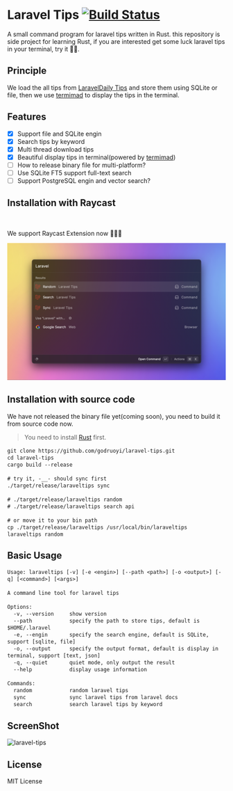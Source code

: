 # Laravel Tips [![Build Status]][actions]

[Build Status]: https://img.shields.io/github/actions/workflow/status/godruoyi/laravel-tips/ci.yml?branch=master

[actions]: https://github.com/godruoyi/laravel-tips/actions?query=branch%3Amaster

A small command program for laravel tips written in Rust. this repository is side project for learning Rust, if you are
interested get some luck laravel tips in your terminal, try it 🍡🦤.

## Principle

We load the all tips from [LaravelDaily Tips](https://github.com/LaravelDaily/laravel-tips) and store them using SQLite
or
file, then we use [termimad](https://github.com/Canop/termimad) to display the tips in the terminal.

## Features

- [x] Support file and SQLite engin
- [x] Search tips by keyword
- [x] Multi thread download tips
- [x] Beautiful display tips in terminal(powered by [termimad](https://github.com/Canop/termimad))
- [ ] How to release binary file for multi-platform?
- [ ] Use SQLite FT5 support full-text search
- [ ] Support PostgreSQL engin and vector search?

## Installation with Raycast

<a title="Install laravel-tips Raycast Extension" href="https://www.raycast.com/Godruoyi/laravel-tips">
<img src="https://www.raycast.com/Godruoyi/laravel-tips/install_button@2x.png" height="64" alt="" style="height: 64px;">
</a>

We support Raycast Extension now 🎉🎉🎉

![laravel-tips-raycast](https://github.com/godruoyi/laravel-tips-raycast/blob/main/metadata/0.png)

## Installation with source code

We have not released the binary file yet(coming soon), you need to build it from source code now.

> You need to install [Rust](https://www.rust-lang.org/) first.

```shell
git clone https://github.com/godruoyi/laravel-tips.git
cd laravel-tips
cargo build --release

# try it, -__- should sync first
./target/release/laraveltips sync

# ./target/release/laraveltips random
# ./target/release/laraveltips search api

# or move it to your bin path
cp ./target/release/laraveltips /usr/local/bin/laraveltips
laraveltips random
```

## Basic Usage

```
Usage: laraveltips [-v] [-e <engin>] [--path <path>] [-o <output>] [-q] [<command>] [<args>]

A command line tool for laravel tips

Options:
  -v, --version     show version
  --path            specify the path to store tips, default is $HOME/.laravel
  -e, --engin       specify the search engine, default is SQLite, support [sqlite, file]
  -o, --output      specify the output format, default is display in terminal, support [text, json]
  -q, --quiet       quiet mode, only output the result
  --help            display usage information

Commands:
  random            random laravel tips
  sync              sync laravel tips from laravel docs
  search            search laravel tips by keyword
```

## ScreenShot

![laravel-tips](https://user-images.githubusercontent.com/16079222/242636067-803c1c9c-1dfe-4f18-abaf-2921a734888d.gif)

## License

MIT License

